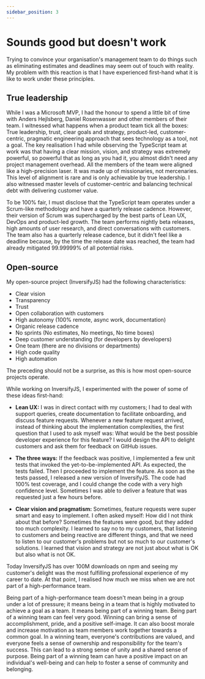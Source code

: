 ```yaml
---
sidebar_position: 3
---
```


# Sounds good but doesn't work

Trying to convince your organisation's management team to do things such as eliminating estimates and deadlines may seem out of touch with reality. My problem with this reaction is that I have experienced first-hand what it is like to work under these principles.

## True leadership
While I was a Microsoft MVP, I had the honour to spend a little bit of time with Anders Hejlsberg, Daniel Rosenwasser and other members of their team. I witnessed what happens when a product team tick all the boxes: True leadership, trust, clear goals and strategy, product-led, customer-centric, pragmatic engineering approach that sees technology as a tool, not a goal. The key realisation I had while observing the TypeScript team at work was that having a clear mission, vision, and strategy was extremely powerful, so powerful that as long as you had it, you almost didn't need any project management overhead. All the members of the team were aligned like a high-precision laser. It was made up of missionaries, not mercenaries. This level of alignment is rare and is only achievable by true leadership. I also witnessed master levels of customer-centric and balancing technical debt with delivering customer value.

To be 100% fair, I must disclose that the TypeScript team operates under a Scrum-like methodology and have a quarterly release cadence. However, their version of Scrum was supercharged by the best parts of Lean UX, DevOps and product-led growth. The team performs nightly beta releases, high amounts of user research, and direct conversations with customers. The team also has a quarterly release cadence, but it didn't feel like a deadline because, by the time the release date was reached, the team had already mitigated 99.99999% of all potential risks.

## Open-source
My open-source project (InversifyJS) had the following characteristics:

- Clear vision
- Transparency
- Trust 
- Open collaboration with customers
- High autonomy (100% remote, async work, documentation)
- Organic release cadence
- No sprints (No estimates, No meetings, No time boxes)
- Deep customer understanding (for developers by developers)
- One team (there are no divisions or departments)
- High code quality
- High automation

The preceding should not be a surprise, as this is how most open-source projects operate.

While working on InversifyJS, I experimented with the power of some of these ideas first-hand:

- **Lean UX:** I was in direct contact with my customers; I had to deal with support queries, create documentation to facilitate onboarding, and discuss feature requests. Whenever a new feature request arrived, instead of thinking about the implementation complexities, the first question that I used to ask myself was: What would be the best possible developer experience for this feature? I would design the API to delight customers and ask them for feedback on GitHub issues. 

- **The three ways:** If the feedback was positive, I implemented a few unit tests that invoked the yet-to-be-implemented API. As expected, the tests failed. Then I proceeded to implement the feature. As soon as the tests passed, I released a new version of InversifyJS. The code had 100% test coverage, and I could change the code with a very high confidence level. Sometimes I was able to deliver a feature that was requested just a few hours before.

- **Clear vision and pragmatism:** Sometimes, feature requests were super smart and easy to implement. I often asked myself: How did I not think about that before? Sometimes the features were good, but they added too much complexity. I learned to say no to my customers, that listening to customers and being reactive are different things, and that we need to listen to our customer's problems but not so much to our customer's solutions. I learned that vision and strategy are not just about what is OK but also what is not OK.

Today InversifyJS has over 100M downloads on npm and seeing my customer's delight was the most fulfilling professional experience of my career to date. At that point, I realised how much we miss when we are not part of a high-performance team. 

Being part of a high-performance team doesn't mean being in a group under a lot of pressure; it means being in a team that is highly motivated to achieve a goal as a team. It means being part of a winning team. Being part of a winning team can feel very good. Winning can bring a sense of accomplishment, pride, and a positive self-image. It can also boost morale and increase motivation as team members work together towards a common goal. In a winning team, everyone's contributions are valued, and everyone feels a sense of ownership and responsibility for the team's success. This can lead to a strong sense of unity and a shared sense of purpose. Being part of a winning team can have a positive impact on an individual's well-being and can help to foster a sense of community and belonging.
